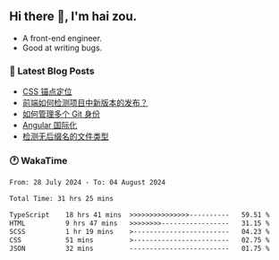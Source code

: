 ## Hi there 👋, I'm hai zou.

- A front-end engineer.
- Good at writing bugs.

### 📖 Latest Blog Posts
<!-- BLOG-POST-LIST:START -->
- [CSS 锚点定位](https://blog.izou.top/css/anchor-position/)
- [前端如何检测项目中新版本的发布？](https://blog.izou.top/angular/version-update/)
- [如何管理多个 Git 身份](https://blog.izou.top/git/multi-git-identity/)
- [Angular 国际化](https://blog.izou.top/angular/i18n/)
- [检测无后缀名的文件类型](https://blog.izou.top/js/filetype-check/)
<!-- BLOG-POST-LIST:END -->

### 🕐 WakaTime
<!--START_SECTION:waka-->

```txt
From: 28 July 2024 - To: 04 August 2024

Total Time: 31 hrs 25 mins

TypeScript    18 hrs 41 mins  >>>>>>>>>>>>>>>----------   59.51 %
HTML          9 hrs 47 mins   >>>>>>>>-----------------   31.15 %
SCSS          1 hr 19 mins    >------------------------   04.23 %
CSS           51 mins         >------------------------   02.75 %
JSON          32 mins         -------------------------   01.75 %
```

<!--END_SECTION:waka-->
